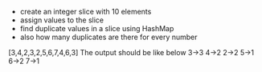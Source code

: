- create an integer slice with 10 elements
- assign values to the slice
- find duplicate values in a slice using HashMap
- also how many duplicates are there for every number

[3,4,2,3,2,5,6,7,4,6,3]
The output should be like below
3->3
4->2 
2->2
5->1
6->2
7->1

